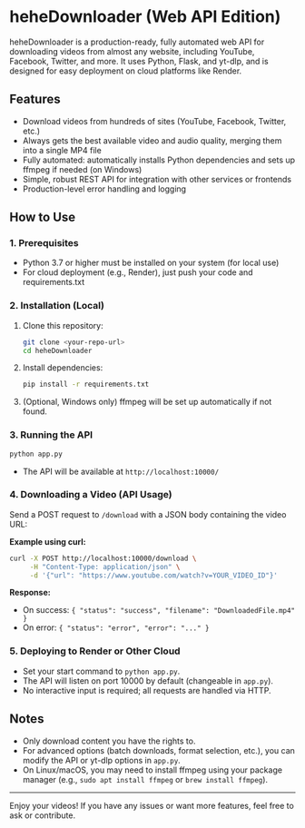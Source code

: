 # heheDownloader (Web API Edition)

heheDownloader is a production-ready, fully automated web API for downloading videos from almost any website, including YouTube, Facebook, Twitter, and more. It uses Python, Flask, and yt-dlp, and is designed for easy deployment on cloud platforms like Render.

## Features
- Download videos from hundreds of sites (YouTube, Facebook, Twitter, etc.)
- Always gets the best available video and audio quality, merging them into a single MP4 file
- Fully automated: automatically installs Python dependencies and sets up ffmpeg if needed (on Windows)
- Simple, robust REST API for integration with other services or frontends
- Production-level error handling and logging

## How to Use

### 1. Prerequisites
- Python 3.7 or higher must be installed on your system (for local use)
- For cloud deployment (e.g., Render), just push your code and requirements.txt

### 2. Installation (Local)
1. Clone this repository:
   ```bash
   git clone <your-repo-url>
   cd heheDownloader
   ```
2. Install dependencies:
   ```bash
   pip install -r requirements.txt
   ```
3. (Optional, Windows only) ffmpeg will be set up automatically if not found.

### 3. Running the API
```bash
python app.py
```
- The API will be available at `http://localhost:10000/`

### 4. Downloading a Video (API Usage)
Send a POST request to `/download` with a JSON body containing the video URL:

**Example using curl:**
```bash
curl -X POST http://localhost:10000/download \
     -H "Content-Type: application/json" \
     -d '{"url": "https://www.youtube.com/watch?v=YOUR_VIDEO_ID"}'
```

**Response:**
- On success: `{ "status": "success", "filename": "DownloadedFile.mp4" }`
- On error: `{ "status": "error", "error": "..." }`

### 5. Deploying to Render or Other Cloud
- Set your start command to `python app.py`.
- The API will listen on port 10000 by default (changeable in `app.py`).
- No interactive input is required; all requests are handled via HTTP.

## Notes
- Only download content you have the rights to.
- For advanced options (batch downloads, format selection, etc.), you can modify the API or yt-dlp options in `app.py`.
- On Linux/macOS, you may need to install ffmpeg using your package manager (e.g., `sudo apt install ffmpeg` or `brew install ffmpeg`).

---

Enjoy your videos! If you have any issues or want more features, feel free to ask or contribute.